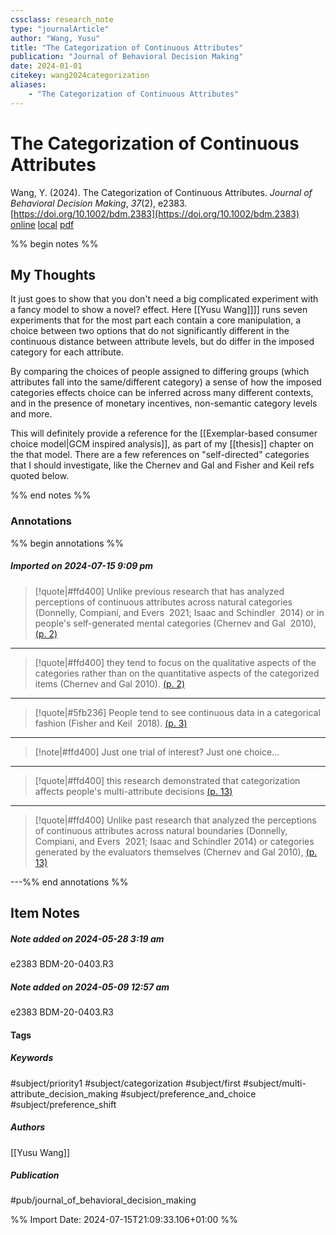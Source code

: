 ```yaml
---
cssclass: research_note
type: "journalArticle"
author: "Wang, Yusu"
title: "The Categorization of Continuous Attributes"
publication: "Journal of Behavioral Decision Making"
date: 2024-01-01
citekey: wang2024categorization
aliases: 
    - "The Categorization of Continuous Attributes"
---
```


# The Categorization of Continuous Attributes

Wang, Y. (2024). The Categorization of Continuous Attributes. _Journal of Behavioral Decision Making_, _37_(2), e2383. [https://doi.org/10.1002/bdm.2383](https://doi.org/10.1002/bdm.2383)
[online](http://zotero.org/users/7162438/items/VVP7TSGL) [local](zotero://select/library/items/VVP7TSGL) [pdf](file:///home/gjc216/Zotero/storage/7D5IGUQG/Wang%20-%202024%20-%20The%20Categorization%20of%20Continuous%20Attributes.pdf)
 

 
%% begin notes %%

## My Thoughts

It just goes to show that you don't need a big complicated experiment with a fancy model to show a novel? effect. Here [[Yusu Wang]]]] runs seven experiments that for the most part each contain a core manipulation, a choice between two options that do not significantly different in the continuous distance between attribute levels, but do differ in the imposed category for each attribute.

By comparing the choices of people assigned to differing groups (which attributes fall into the same/different category) a sense of how the imposed categories effects choice can be inferred across many different contexts, and in the presence of monetary incentives, non-semantic category levels and more.

This will definitely provide a reference for the [[Exemplar-based consumer choice model|GCM inspired analysis]], as part of my [[thesis]] chapter on the that model. There are a few references on "self-directed" categories that I should investigate, like the Chernev and Gal and Fisher and Keil refs quoted below.

%% end notes %%

### Annotations

%% begin annotations %%

##### Imported on 2024-07-15 9:09 pm
>[!quote|#ffd400]
>Unlike previous research that has analyzed perceptions of continuous attributes across natural categories (Donnelly, Compiani, and Evers  2021; Isaac and Schindler  2014) or in people's self-generated mental categories (Chernev and Gal  2010), [(p. 2)](zotero://open-pdf/library/items/7D5IGUQG?page=2&annotation=BQ3WZ9XB)

---
>[!quote|#ffd400]
>they tend to focus on the qualitative aspects of the categories rather than on the quantitative aspects of the categorized items (Chernev and Gal 2010). [(p. 2)](zotero://open-pdf/library/items/7D5IGUQG?page=2&annotation=EGYBYNQM)

---
>[!quote|#5fb236]
>People tend to see continuous data in a categorical fashion (Fisher and Keil  2018). [(p. 3)](zotero://open-pdf/library/items/7D5IGUQG?page=3&annotation=X7QD8YSQ)

---
>[!note|#ffd400]
> Just one trial of interest? Just one choice...

---
>[!quote|#ffd400]
>this research demonstrated that categorization affects people's multi-attribute decisions [(p. 13)](zotero://open-pdf/library/items/7D5IGUQG?page=13&annotation=XYVR2SKF)

---
>[!quote|#ffd400]
>Unlike past research that analyzed the perceptions of continuous attributes across natural boundaries (Donnelly, Compiani, and Evers  2021; Isaac and Schindler 2014) or categories generated by the evaluators themselves (Chernev and Gal 2010), [(p. 13)](zotero://open-pdf/library/items/7D5IGUQG?page=13&annotation=FRNMTLFL)

---%% end annotations %%

## Item Notes

##### Note added on 2024-05-28 3:19 am

e2383 BDM-20-0403.R3

##### Note added on 2024-05-09 12:57 am

e2383 BDM-20-0403.R3

#### Tags

##### Keywords

#subject/priority1 #subject/categorization #subject/first #subject/multi-attribute_decision_making #subject/preference_and_choice #subject/preference_shift

##### Authors

[[Yusu Wang]]

##### Publication

#pub/journal_of_behavioral_decision_making


%% Import Date: 2024-07-15T21:09:33.106+01:00 %%
